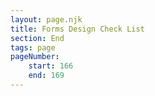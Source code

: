 ```yaml
---
layout: page.njk
title: Forms Design Check List
section: End
tags: page
pageNumber:
    start: 166
    end: 169
---
```

